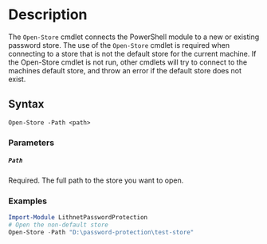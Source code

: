 # Description
The ```Open-Store``` cmdlet connects the PowerShell module to a new or existing password store. The use of the ```Open-Store``` cmdlet is required when connecting to a store that is not the default store for the current machine. If the Open-Store cmdlet is not run, other cmdlets will try to connect to the machines default store, and throw an error if the default store does not exist.

## Syntax
```
Open-Store -Path <path>
```
### Parameters
##### `Path`
Required. The full path to the store you want to open. 

### Examples
```powershell
Import-Module LithnetPasswordProtection
# Open the non-default store
Open-Store -Path "D:\password-protection\test-store"
```